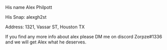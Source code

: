 His name Alex Philpott
</p>
His Snap: alexgh2st 
</p>
Address: 1321, Vassar ST, Houston TX
</p>
If you find any more info about alex please DM me on discord Zorpze#1336 and we will get Alex what he deserves.
